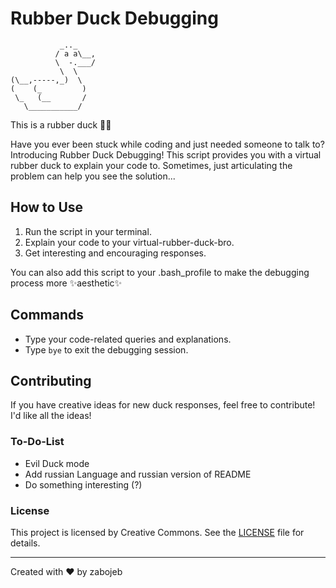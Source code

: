 # Rubber Duck Debugging
```
           _.._     
          / a a\__,  
          \  -.___/ 
           \  \      
(\__,-----,_)  \    
(    (_         )   
 \_   (__       /   
   \___________/    
```
This is a rubber duck 🐥🦆

Have you ever been stuck while coding and just needed someone to talk to? 
Introducing Rubber Duck Debugging!
This script provides you with a virtual rubber duck to explain your code to.
Sometimes, just articulating the problem can help you see the solution...

## How to Use
1. Run the script in your terminal.
2. Explain your code to your virtual-rubber-duck-bro.
3. Get interesting and encouraging responses.

You can also add this script to your .bash_profile to make the debugging process more ✨aesthetic✨

## Commands
- Type your code-related queries and explanations.
- Type `bye` to exit the debugging session.

## Contributing
If you have creative ideas for new duck responses, feel free to contribute! I'd like all the ideas!

### To-Do-List
- Evil Duck mode
- Add russian Language and russian version of README
- Do something interesting (?)

### License
This project is licensed by Creative Commons. See the [LICENSE](LICENSE) file for details.

---

Created with ❤️ by zabojeb
